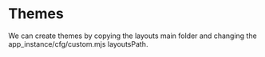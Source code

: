 Themes
=======

We can create themes by copying the layouts main folder and changing the app_instance/cfg/custom.mjs layoutsPath.
